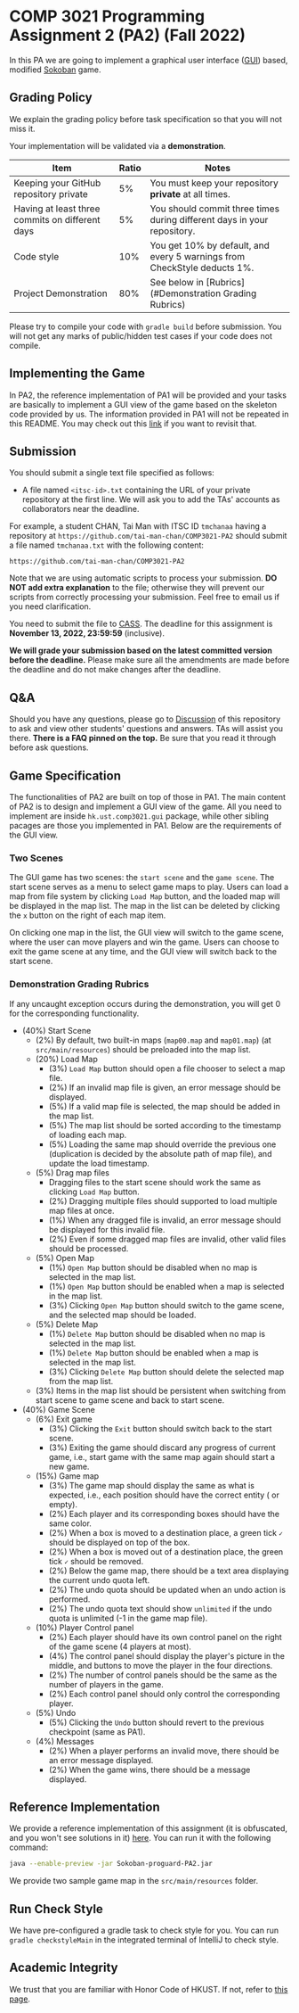 # COMP 3021 Programming Assignment 2 (PA2) (Fall 2022)

In this PA we are going to implement a graphical user
interface ([GUI](https://en.wikipedia.org/wiki/Graphical_user_interface)) based,
modified [Sokoban](https://en.wikipedia.org/wiki/Sokoban) game.

## Grading Policy

We explain the grading policy before task specification so that you will not miss it.

Your implementation will be validated via a **demonstration**.

| **Item**                                        | **Ratio** | **Notes**                                                                |
|-------------------------------------------------|-----------|--------------------------------------------------------------------------|
| Keeping your GitHub repository private          | 5%        | You must keep your repository **private** at all times.                  |
| Having at least three commits on different days | 5%        | You should commit three times during different days in your repository.  |
| Code style                                      | 10%       | You get 10% by default, and every 5 warnings from CheckStyle deducts 1%. |
| Project Demonstration                           | 80%       | See below in [Rubrics](#Demonstration Grading Rubrics)                   |

Please try to compile your code with `gradle build` before submission. You will not get any marks of public/hidden test
cases if your code does not compile.

## Implementing the Game

In PA2, the reference implementation of PA1 will be provided and your tasks are basically to implement a GUI view of the
game based on the skeleton code provided by us.
The information provided in PA1 will not be repeated in this README. You may check out
this [link](https://github.com/CastleLab/COMP3021-F22-PA-Student-Version/tree/PA1) if you want to revisit that.

## Submission

You should submit a single text file specified as follows:

- A file named `<itsc-id>.txt` containing the URL of your private repository at the first line. We will ask you to add
  the TAs' accounts as collaborators near the deadline.

For example, a student CHAN, Tai Man with ITSC ID `tmchanaa` having a repository
at `https://github.com/tai-man-chan/COMP3021-PA2` should submit a file named `tmchanaa.txt` with the following content:

```text
https://github.com/tai-man-chan/COMP3021-PA2
```

Note that we are using automatic scripts to process your submission.
**DO NOT add extra explanation** to the file; otherwise they will prevent our scripts from correctly processing your
submission.
Feel free to email us if you need clarification.

You need to submit the file to [CASS](https://cssystem.cse.ust.hk/UGuides/cass/index.html).
The deadline for this assignment is **November 13, 2022, 23:59:59** (inclusive).

**We will grade your submission based on the latest committed version before the deadline.**
Please make sure all the amendments are made before the deadline and do not make changes after the deadline.

## Q&A

Should you have any questions, please go
to [Discussion](https://docs.github.com/en/discussions/quickstart#creating-a-new-discussion) of this repository to ask
and view other students' questions and answers.
TAs will assist you there.
**There is a FAQ pinned on the top.**
Be sure that you read it through before ask questions.

## Game Specification

The functionalities of PA2 are built on top of those in PA1.
The main content of PA2 is to design and implement a GUI view of the game.
All you need to implement are inside `hk.ust.comp3021.gui` package, while other sibling pacages are those you
implemented in PA1.
Below are the requirements of the GUI view.

### Two Scenes

The GUI game has two scenes: the `start scene` and the `game scene`.
The start scene serves as a menu to select game maps to play.
Users can load a map from file system by clicking `Load Map` button, and the loaded map will be displayed in the map
list.
The map in the list can be deleted by clicking the `x` button on the right of each map item.

On clicking one map in the list, the GUI view will switch to the game scene, where the user can move players and win the
game.
Users can choose to exit the game scene at any time, and the GUI view will switch back to the start scene.

### Demonstration Grading Rubrics
If any uncaught exception occurs during the demonstration, you will get 0 for the corresponding functionality.

- (40%) Start Scene
    - (2%) By default, two built-in maps (`map00.map` and `map01.map`) (at `src/main/resources`) should be preloaded into the
      map list.
    - (20%) Load Map
        - (3%) `Load Map` button should open a file chooser to select a map file.
        - (2%) If an invalid map file is given, an error message should be displayed.
        - (5%) If a valid map file is selected, the map should be added in the map list.
        - (5%) The map list should be sorted according to the timestamp of loading each map.
        - (5%) Loading the same map should override the previous one (duplication is decided by the absolute path of map
          file), and update the load timestamp.
    - (5%) Drag map files
        - Dragging files to the start scene should work the same as clicking `Load Map` button.
        - (2%) Dragging multiple files should supported to load multiple map files at once.
        - (1%) When any dragged file is invalid, an error message should be displayed for this invalid file.
        - (2%) Even if some dragged map files are invalid, other valid files should be processed.
    - (5%) Open Map
        - (1%) `Open Map` button should be disabled when no map is selected in the map list.
        - (1%) `Open Map` button should be enabled when a map is selected in the map list.
        - (3%) Clicking `Open Map` button should switch to the game scene, and the selected map should be loaded.
    - (5%) Delete Map
        - (1%) `Delete Map` button should be disabled when no map is selected in the map list.
        - (1%) `Delete Map` button should be enabled when a map is selected in the map list.
        - (3%) Clicking `Delete Map` button should delete the selected map from the map list.
    - (3%) Items in the map list should be persistent when switching from start scene to game scene and back to start scene.
- (40%) Game Scene
    - (6%) Exit game
        - (3%) Clicking the `Exit` button should switch back to the start scene.
        - (3%) Exiting the game should discard any progress of current game, i.e., start game with the same map again should
          start a new game.
    - (15%) Game map
        - (3%) The game map should display the same as what is expected, i.e., each position should have the correct entity (
          or empty).
        - (2%) Each player and its corresponding boxes should have the same color.
        - (2%) When a box is moved to a destination place, a green tick `✓` should be displayed on top of the box.
        - (2%) When a box is moved out of a destination place, the green tick `✓` should be removed.
        - (2%) Below the game map, there should be a text area displaying the current undo quota left.
        - (2%) The undo quota should be updated when an undo action is performed.
        - (2%) The undo quota text should show `unlimited` if the undo quota is unlimited (-1 in the game map file).
    - (10%) Player Control panel
        - (2%) Each player should have its own control panel on the right of the game scene (4 players at most).
        - (4%) The control panel should display the player's picture in the middle, and buttons to move the player in the
          four directions.
        - (2%) The number of control panels should be the same as the number of players in the game.
        - (2%) Each control panel should only control the corresponding player.
    - (5%) Undo
        - (5%) Clicking the `Undo` button should revert to the previous checkpoint (same as PA1).
    - (4%) Messages
        - (2%) When a player performs an invalid move, there should be an error message displayed.
        - (2%) When the game wins, there should be a message displayed.

## Reference Implementation

We provide a reference implementation of this assignment (it is obfuscated, and you won't see solutions in
it) [here](https://course.cse.ust.hk/comp3021/assignments/Sokoban-proguard-PA2.jar).
You can run it with the following command:

```bash
java --enable-preview -jar Sokoban-proguard-PA2.jar
```

We provide two sample game map in the `src/main/resources` folder.

## Run Check Style

We have pre-configured a gradle task to check style for you.
You can run `gradle checkstyleMain` in the integrated terminal of IntelliJ to check style.

## Academic Integrity

We trust that you are familiar with Honor Code of HKUST. If not, refer to
[this page](https://course.cse.ust.hk/comp3021/#honorcode).
